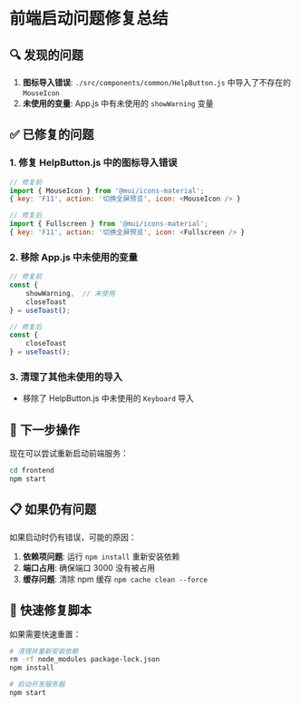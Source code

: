 # 前端启动问题修复总结

## 🔍 发现的问题

1. **图标导入错误**: `./src/components/common/HelpButton.js` 中导入了不存在的 `MouseIcon`
2. **未使用的变量**: App.js 中有未使用的 `showWarning` 变量

## ✅ 已修复的问题

### 1. 修复 HelpButton.js 中的图标导入错误
```javascript
// 修复前
import { MouseIcon } from '@mui/icons-material';
{ key: 'F11', action: '切换全屏预览', icon: <MouseIcon /> }

// 修复后  
import { Fullscreen } from '@mui/icons-material';
{ key: 'F11', action: '切换全屏预览', icon: <Fullscreen /> }
```

### 2. 移除 App.js 中未使用的变量
```javascript
// 修复前
const { 
    showWarning,  // 未使用
    closeToast 
} = useToast();

// 修复后
const { 
    closeToast 
} = useToast();
```

### 3. 清理了其他未使用的导入
- 移除了 HelpButton.js 中未使用的 `Keyboard` 导入

## 🚀 下一步操作

现在可以尝试重新启动前端服务：

```bash
cd frontend
npm start
```

## 📋 如果仍有问题

如果启动时仍有错误，可能的原因：

1. **依赖项问题**: 运行 `npm install` 重新安装依赖
2. **端口占用**: 确保端口 3000 没有被占用
3. **缓存问题**: 清除 npm 缓存 `npm cache clean --force`

## 🔧 快速修复脚本

如果需要快速重置：

```bash
# 清理并重新安装依赖
rm -rf node_modules package-lock.json
npm install

# 启动开发服务器
npm start
```
